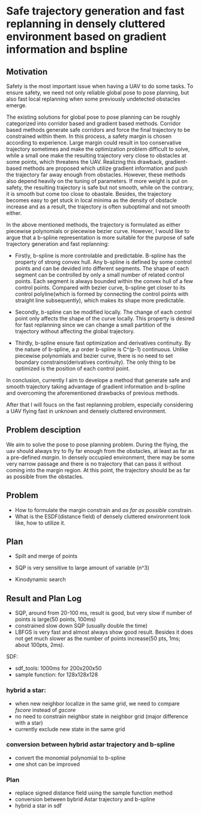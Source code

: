 # Safe trajectory generation and fast replanning in densely cluttered environment based on gradient information and bspline

## Motivation
Safety is the most important issue when having a UAV to do some tasks. To ensure safety, we need not only reliable global pose to pose planning, but also fast local replanning when some previously undetected obstacles emerge.  

The existing solutions for global pose to pose planning can be roughly categorized into corridor based and gradient based methods. Corridor based methods generate safe corridors and force the final trajectory to be constrained within them. In this process, a safety margin is chosen according to experience. Large margin could result in too conservative trajectory sometimes and make the optimization problem difficult to solve, while a small one make the resulting trajectory very close to obstacles at some points, which threatens the UAV. Realizing this drawback, gradient-based methods are proposed which utilize gradient information and push the trajectory far away enough from obstacles. However, these methods also depend heavily on the tuning of parameters. If more weight is put on safety, the resulting trajectory is safe but not smooth, while on the contrary, it is smooth but come too close to obastale. Besides, the trajectory becomes easy to get stuck in local minima as the density of obstacle increase and as a result, the trajectory is often suboptimal and not smooth either.

In the above mentioned methods, the trajectory is formulated as either piecewise polynomials or piecewise bezier curve. However, I would like to argue that a b-spline representation is more suitable for the purpose of safe trajectory generation and fast replanning:

* Firstly, b-spline is more controlable and predictable. B-spline has the property of strong convex hull. Any b-spline is defined by some control points and can be devided into different segments. The shape of each segment can be controlled by only a small number of related control points. Each segment is always bounded within the convex hull of a few control points. Compared with bezier curve, b-spline get closer to its control polyline(which is formed by connecting the control points with straight line subsequently), which makes its shape more predictable.

* Secondly, b-spline can be modified locally. The change of each control point only affects the shape of the curve locally. This property is desired for fast replanning since we can change a small partition of the trajectory without affecting the global trajectory.

* Thirdly, b-spline ensure fast optimization and derivatives continuity. By the nature of b-spline, a _p_ order b-spline is C^(p-1) continuous. Unlike piecewise polynomials and bezier curve, there is no need to set boundary constrains(derivatives continuity). The only thing to be optimized is the position of each control point.

In conclusion, currently I aim to develope a method that generate safe and smooth trajectory taking advantage of gradient information and b-spline and overcoming the aforementioned drawbacks of previous methods. 

After that I will foucs on the fast replanning problem, especially considering a UAV flying fast in unknown and densely cluttered environment.

## Problem desciption
We aim to solve the pose to pose planning problem. During the flying, the uav should always try to fly far enough from the obstacles, at least as far as a pre-defined *margin*. In densely occupied environment, there may be some very narrow passage and there is no trajectory that can pass it without coming into the margin region. At this point, the trajectory should be as far as possible from the obstacles.

## Problem
* How to formulate the margin constrain and _as far as possible_ constrain.
* What is the ESDF(distance field) of densely cluttered environment look like, how to utilize it.

## Plan
* Spilt and merge of points
 - SQP is very sensitive to large amount of variable (n^3)
* Kinodynamic search


## Result and Plan Log
 - SQP, around from 20-100 ms, result is good, but very slow if number of points is large(50 points, 100ms)
 - constrained slow down SQP (usually double the time)
 - LBFGS is very fast and almost always show good result. Besides it does not get much slower as the number of points increase(50 pts, 1ms; about 100pts, 2ms).


 SDF:
 - sdf_tools: 1000ms for 200x200x50
 - sample function:  for 128x128x128

 ### hybrid a star:

 - when new neighbor localize in the same grid, we need to compare _fscore_ instead of _gscore_
 - no need to constrain neighbor state in neighbor grid (major difference with a star) 
 - currently exclude new state in the same grid


### conversion between hybrid astar trajectory and b-spline 

<!-- - The interval of the b-spline should first selected -> ts
- divide every segment of the b-spline into N parts, each part has the time length of tm = ts/N -> N
- sample at j x tm and get some sample points from the trajectory  
- use this points for least squares problem, solved using Eigen
- when N = 4, i.e., we have 5 sample points for each b-spline segment, the matrix of control point is
[[ 0.00833333333333333       , 0.216666666666667,  0.55, + 0.216666666666667, 0.00833333333333333, 0.0]]
[[ 0.0019775390625           , 0.124910481770833,  0.519645182291667        , 0.328076171875     , + 0.0253824869791667, 0.0]]
[[ 0.000260416666666667      , 0.06171875       ,  0.438020833333333        , 0.438020833333333  , + 0.06171875,  0.000260416666666667]]
[[ 0, + 0.0253824869791667   , 0.328076171875   ,  0.519645182291667        , 0.124910481770833  , + 0.0019775390625]]
[[ 0.0,   0.00833333333333331, 0.216666666666667,  0.55,   0.216666666666667, 0.00833333333333333]]

emmm...this does not work.. because you use a high order polynomial to fit a linear function and a piece-constant function. So the result is ill-conditioning. -->

<!-- - using jerk as input in the path searching stage, and use the same time 
Use jerk as input is not a very good idea. The primitives is easy to drop into the same grid. We can solve this by
enlarging the input jerk and time, but one step will be very long then. This can also be seen from the state transition function(x1 = x0 + v0*t + 0.5*t^2 + 0.16666*j*t^3 and jm*tm <= am), as we need the resulting state to scatter around, either j or t need to be larger. If t is larger, one step is longer.
- Another solution is to lessen the grid size, but this 
slow down the algorithm and need longer time to calculate distance field. -->

- convert the monomial polynomial to b-spline
- one shot can be improved




 ### Plan

 - replace signed distance field using the sample function method
 - conversion between bybrid Astar trajectory and b-spline
 - hybrid a star in sdf